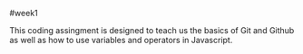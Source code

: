 #week1

This coding assingment is designed to teach us the basics of Git and Github as well as how to use variables and operators in Javascript.